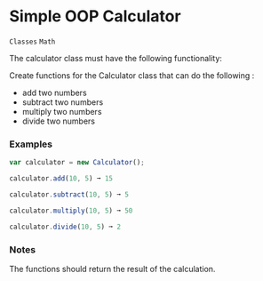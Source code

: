 # Simple OOP Calculator

`Classes` `Math`

The calculator class must have the following functionality:

Create functions for the Calculator class that can do the following :

- add two numbers
- subtract two numbers
- multiply two numbers
- divide two numbers

### Examples

```js
var calculator = new Calculator();

calculator.add(10, 5) ➞ 15

calculator.subtract(10, 5) ➞ 5

calculator.multiply(10, 5) ➞ 50

calculator.divide(10, 5) ➞ 2
```

### Notes

The functions should return the result of the calculation.
